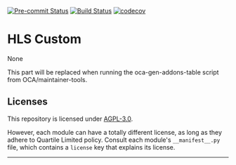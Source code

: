 
<!-- /!\ Non OCA Context : Set here the badge of your runbot / runboat instance. -->
[![Pre-commit Status](https://github.com/qrtl/hls-custom/actions/workflows/pre-commit.yml/badge.svg?branch=12.0)](https://github.com/qrtl/hls-custom/actions/workflows/pre-commit.yml?query=branch%3A12.0)
[![Build Status](https://github.com/qrtl/hls-custom/actions/workflows/test.yml/badge.svg?branch=12.0)](https://github.com/qrtl/hls-custom/actions/workflows/test.yml?query=branch%3A12.0)
[![codecov](https://codecov.io/gh/qrtl/hls-custom/branch/12.0/graph/badge.svg)](https://codecov.io/gh/qrtl/hls-custom)
<!-- /!\ Non OCA Context : Set here the badge of your translation instance. -->

<!-- /!\ do not modify above this line -->

# HLS Custom

None

<!-- /!\ do not modify below this line -->

<!-- prettier-ignore-start -->

[//]: # (addons)

This part will be replaced when running the oca-gen-addons-table script from OCA/maintainer-tools.

[//]: # (end addons)

<!-- prettier-ignore-end -->

## Licenses

This repository is licensed under [AGPL-3.0](LICENSE).

However, each module can have a totally different license, as long as they adhere to Quartile Limited
policy. Consult each module's `__manifest__.py` file, which contains a `license` key
that explains its license.

----
<!-- /!\ Non OCA Context : Set here the full description of your organization. -->

